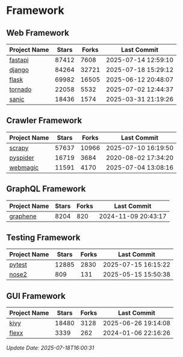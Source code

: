# Framework

## Web Framework
| Project Name | Stars | Forks | Last Commit |
| ------------ | ----- | ----- | ----------- |
| [fastapi](https://github.com/fastapi/fastapi) | 87412 | 7608 | 2025-07-14 12:59:10 |
| [django](https://github.com/django/django) | 84264 | 32721 | 2025-07-18 15:29:12 |
| [flask](https://github.com/pallets/flask) | 69982 | 16505 | 2025-06-12 20:48:07 |
| [tornado](https://github.com/tornadoweb/tornado) | 22058 | 5532 | 2025-07-02 12:44:37 |
| [sanic](https://github.com/sanic-org/sanic) | 18436 | 1574 | 2025-03-31 21:19:26 |

## Crawler Framework
| Project Name | Stars | Forks | Last Commit |
| ------------ | ----- | ----- | ----------- |
| [scrapy](https://github.com/scrapy/scrapy) | 57637 | 10966 | 2025-07-10 16:19:50 |
| [pyspider](https://github.com/binux/pyspider) | 16719 | 3684 | 2020-08-02 17:34:20 |
| [webmagic](https://github.com/code4craft/webmagic) | 11591 | 4170 | 2025-07-04 13:08:16 |

## GraphQL Framework
| Project Name | Stars | Forks | Last Commit |
| ------------ | ----- | ----- | ----------- |
| [graphene](https://github.com/graphql-python/graphene) | 8204 | 820 | 2024-11-09 20:43:17 |

## Testing Framework
| Project Name | Stars | Forks | Last Commit |
| ------------ | ----- | ----- | ----------- |
| [pytest](https://github.com/pytest-dev/pytest) | 12885 | 2830 | 2025-07-15 16:15:22 |
| [nose2](https://github.com/nose-devs/nose2) | 809 | 131 | 2025-05-15 15:50:38 |

## GUI Framework
| Project Name | Stars | Forks | Last Commit |
| ------------ | ----- | ----- | ----------- |
| [kivy](https://github.com/kivy/kivy) | 18480 | 3128 | 2025-06-26 19:14:08 |
| [flexx](https://github.com/flexxui/flexx) | 3339 | 262 | 2024-01-06 22:16:26 |

*Update Date: 2025-07-18T16:00:31*
